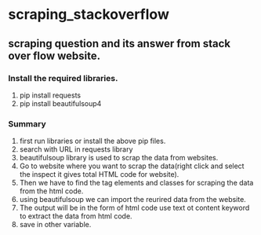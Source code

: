 # scraping_stackoverflow
## scraping question and its answer from stack over flow website.
### Install the required libraries.
1. pip install requests
2. pip install beautifulsoup4
### Summary
1. first run libraries or install the above pip files.
2. search with URL in requests library
3. beautifulsoup library is used to scrap the data from websites.
4. Go to website where you want to scrap the data(right click and select the inspect it gives total HTML code for website).
5. Then we have to find the tag elements and classes for scraping the data from the html code.
6. using beautifulsoup we can import the reurired data from the website.
7. The output will be in the form of html code use text ot content keyword to extract the data from html code.
8. save in other variable.
